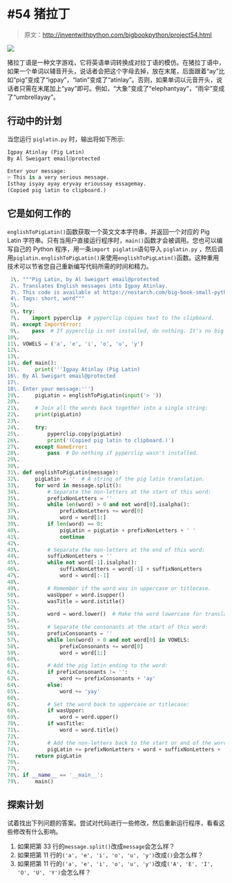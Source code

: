 # #54 猪拉丁

> 原文：<http://inventwithpython.com/bigbookpython/project54.html>

![](img/9d995d63aaead72cad01120081eb8f75.png)

猪拉丁语是一种文字游戏，它将英语单词转换成对拉丁语的模仿。在猪拉丁语中，如果一个单词以辅音开头，说话者会把这个字母去掉，放在末尾，后面跟着“ay”比如“pig”变成了“igpay”，“latin”变成了“atinlay”。否则，如果单词以元音开头，说话者只需在末尾加上“yay”即可。例如，“大象”变成了“elephantyay”，“雨伞”变成了“umbrellayay”。

## 行动中的计划

当您运行 `piglatin.py` 时，输出将如下所示:

```py
Igpay Atinlay (Pig Latin)
By Al Sweigart email@protected

Enter your message:
> This is a very serious message.
Isthay isyay ayay eryvay erioussay essagemay.
(Copied pig latin to clipboard.)
```

## 它是如何工作的

`englishToPigLatin()`函数获取一个英文文本字符串，并返回一个对应的 Pig Latin 字符串。只有当用户直接运行程序时，`main()`函数才会被调用。您也可以编写自己的 Python 程序，用一条`import piglatin`语句导入 `piglatin.py` ，然后调用`piglatin.englishToPigLatin()`来使用`englishToPigLatin()`函数。这种重用技术可以节省您自己重新编写代码所需的时间和精力。

```py
 1\. """Pig Latin, by Al Sweigart email@protected
 2\. Translates English messages into Igpay Atinlay.
 3\. This code is available at https://nostarch.com/big-book-small-python-programming
 4\. Tags: short, word"""
 5\. 
 6\. try:
 7\.    import pyperclip  # pyperclip copies text to the clipboard.
 8\. except ImportError:
 9\.    pass  # If pyperclip is not installed, do nothing. It's no big deal.
10\. 
11\. VOWELS = ('a', 'e', 'i', 'o', 'u', 'y')
12\. 
13\. 
14\. def main():
15\.     print('''Igpay Atinlay (Pig Latin)
16\. By Al Sweigart email@protected
17\. 
18\. Enter your message:''')
19\.     pigLatin = englishToPigLatin(input('> '))
20\. 
21\.     # Join all the words back together into a single string:
22\.     print(pigLatin)
23\. 
24\.     try:
25\.         pyperclip.copy(pigLatin)
26\.         print('(Copied pig latin to clipboard.)')
27\.     except NameError:
28\.         pass  # Do nothing if pyperclip wasn't installed.
29\. 
30\. 
31\. def englishToPigLatin(message):
32\.     pigLatin = ''  # A string of the pig latin translation.
33\.     for word in message.split():
34\.         # Separate the non-letters at the start of this word:
35\.         prefixNonLetters = ''
36\.         while len(word) > 0 and not word[0].isalpha():
37\.             prefixNonLetters += word[0]
38\.             word = word[1:]
39\.         if len(word) == 0:
40\.             pigLatin = pigLatin + prefixNonLetters + ' '
41\.             continue
42\. 
43\.         # Separate the non-letters at the end of this word:
44\.         suffixNonLetters = ''
45\.         while not word[-1].isalpha():
46\.             suffixNonLetters = word[-1] + suffixNonLetters
47\.             word = word[:-1]
48\. 
49\.         # Remember if the word was in uppercase or titlecase.
50\.         wasUpper = word.isupper()
51\.         wasTitle = word.istitle()
52\. 
53\.         word = word.lower()  # Make the word lowercase for translation.
54\. 
55\.         # Separate the consonants at the start of this word:
56\.         prefixConsonants = ''
57\.         while len(word) > 0 and not word[0] in VOWELS:
58\.             prefixConsonants += word[0]
59\.             word = word[1:]
60\. 
61\.         # Add the pig latin ending to the word:
62\.         if prefixConsonants != '':
63\.             word += prefixConsonants + 'ay'
64\.         else:
65\.             word += 'yay'
66\. 
67\.         # Set the word back to uppercase or titlecase:
68\.         if wasUpper:
69\.             word = word.upper()
70\.         if wasTitle:
71\.             word = word.title()
72\. 
73\.         # Add the non-letters back to the start or end of the word.
74\.         pigLatin += prefixNonLetters + word + suffixNonLetters + ' '
75\.     return pigLatin
76\. 
77\. 
78\. if __name__ == '__main__':
79\.     main() 
```

## 探索计划

试着找出下列问题的答案。尝试对代码进行一些修改，然后重新运行程序，看看这些修改有什么影响。

1.  如果把第 33 行的`message.split()`改成`message`会怎么样？
2.  如果把第 11 行的`('a', 'e', 'i', 'o', 'u', 'y')`改成`()`会怎么样？
3.  如果把第 11 行的`('a', 'e', 'i', 'o', 'u', 'y')`改成`('A', 'E', 'I', 'O', 'U', 'Y')`会怎么样？